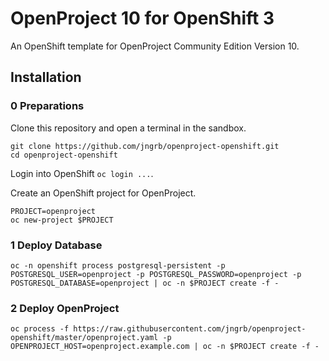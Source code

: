 # OpenProject 10 for OpenShift 3

An OpenShift template for OpenProject Community Edition Version 10.

## Installation

### 0 Preparations

Clone this repository and open a terminal in the sandbox.

```[bash]
git clone https://github.com/jngrb/openproject-openshift.git
cd openproject-openshift
```

Login into OpenShift `oc login ...`.

Create an OpenShift project for OpenProject.

```[bash]
PROJECT=openproject
oc new-project $PROJECT
```

### 1 Deploy Database

```[bash]
oc -n openshift process postgresql-persistent -p POSTGRESQL_USER=openproject -p POSTGRESQL_PASSWORD=openproject -p POSTGRESQL_DATABASE=openproject | oc -n $PROJECT create -f -
```

### 2 Deploy OpenProject

```[bash]
oc process -f https://raw.githubusercontent.com/jngrb/openproject-openshift/master/openproject.yaml -p OPENPROJECT_HOST=openproject.example.com | oc -n $PROJECT create -f -
```
